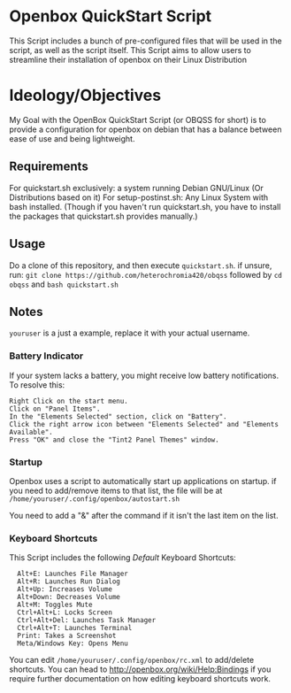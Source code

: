 # Openbox QuickStart Script

This Script includes a bunch of pre-configured files that will be used in the script, as well as the script itself.
This Script aims to allow users to streamline their installation of openbox on their Linux Distribution

# Ideology/Objectives

My Goal with the OpenBox QuickStart Script (or OBQSS for short) is to provide a configuration for openbox on debian that has a balance between ease of use and being lightweight.

## Requirements

For quickstart.sh exclusively: a system running Debian GNU/Linux (Or Distributions based on it)
For setup-postinst.sh: Any Linux System with bash installed. (Though if you haven't run quickstart.sh, you have to install the packages that quickstart.sh provides manually.)

## Usage
Do a clone of this repository, and then execute `quickstart.sh`. if unsure, run:
``git clone https://github.com/heterochromia420/obqss`` followed by ``cd obqss`` and ``bash quickstart.sh``

## Notes

`youruser` is a just a example, replace it with your actual username.

### Battery Indicator

If your system lacks a battery, you might receive low battery notifications. To resolve this:

    Right Click on the start menu.
    Click on "Panel Items".
    In the "Elements Selected" section, click on "Battery".
    Click the right arrow icon between "Elements Selected" and "Elements Available".
    Press "OK" and close the "Tint2 Panel Themes" window.

### Startup

Openbox uses a script to automatically start up applications on startup. if you need to add/remove items to that list, the file will be at `/home/youruser/.config/openbox/autostart.sh`

You need to add a "&" after the command if it isn't the last item on the list.

### Keyboard Shortcuts
This Script includes the following *Default* Keyboard Shortcuts:

```cli
  Alt+E: Launches File Manager
  Alt+R: Launches Run Dialog
  Alt+Up: Increases Volume
  Alt+Down: Decreases Volume
  Alt+M: Toggles Mute
  Ctrl+Alt+L: Locks Screen
  Ctrl+Alt+Del: Launches Task Manager
  Ctrl+Alt+T: Launches Terminal
  Print: Takes a Screenshot
  Meta/Windows Key: Opens Menu
```

You can edit `/home/youruser/.config/openbox/rc.xml` to add/delete shortcuts. You can head to http://openbox.org/wiki/Help:Bindings if you require further documentation on how editing keyboard shortcuts work.
